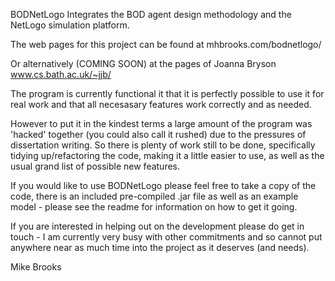 BODNetLogo Integrates the BOD agent design methodology and the NetLogo simulation platform.

The web pages for this project can be found at mhbrooks.com/bodnetlogo/

Or alternatively (COMING SOON) at the pages of Joanna Bryson www.cs.bath.ac.uk/~jjb/

The program is currently functional it that it is perfectly possible to use it for real work and that all necesasary features work correctly and as needed.

However to put it in the kindest terms a large amount of the program was 'hacked' together (you could also call it rushed) due to the pressures of dissertation writing.
So there is plenty of work still to be done, specifically tidying up/refactoring the code, making it a little easier to use,  as well as the usual grand list of
possible new features.

If you would like to use BODNetLogo please feel free to take a copy of the code, there is an included pre-compiled .jar file as well as an example model - please see
the readme for information on how to get it going.

If you are interested in helping out on the development please do get in touch - I am currently very busy with other commitments and so cannot put anywhere near
as much time into the project as it deserves (and needs).

Mike Brooks